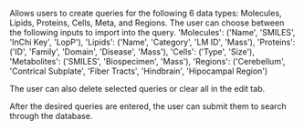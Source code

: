 Allows users to create queries for the following 6 data types: Molecules, Lipids, Proteins, Cells, Meta, and Regions.
The user can choose between the following inputs to import into the query.
  'Molecules': ('Name', 'SMILES', 'InChi Key', 'LopP'),
  'Lipids': ('Name', 'Category', 'LM ID', 'Mass'),
  'Proteins': ('ID', 'Family', 'Domain', 'Disease', 'Mass'),
  'Cells': ('Type', 'Size'),
  'Metabolites': ('SMILES', 'Biospecimen', 'Mass'),
  'Regions': ('Cerebellum', 'Contrical Subplate', 'Fiber Tracts', 'Hindbrain', 'Hipocampal Region')

The user can also delete selected queries or clear all in the edit tab.

After the desired queries are entered, the user can submit them to search through the database.
